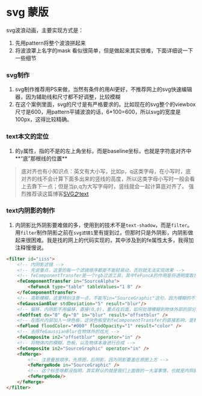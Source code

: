 # svg 蒙版
svg波浪动画，主要实现方式是：
1. 先用pattern将整个波浪拼起来
2. 将波浪罩上名字的mask
看似很简单，但是做起来其实很难，下面详细说一下一些细节

### svg制作
1. svg制作推荐用PS来做，当然有条件的用AI更好，不推荐网上的svg快速编辑器，因为辅助线和尺寸都不好调整，比较模糊
2. 在这个案例里面，svg的尺寸是有严格要求的。比如现在的svg整个的viewbox尺寸是600，用pattern平铺波浪的话，6*100=600，所以svg的宽度是100px，这得比较精确。

### text本文的定位
1. <text>的`y`属性，指的不是<text>的左上角坐标，而是baseline坐标，也就是字符底对齐中**“底”那根线的位置**
> 底对齐也有小知识点：英文有大小写，比如p，q这类字母，在小写时，底对齐的线不会计算下面多出来的竖线的高度，所以这类字母小写时一般会看上去靠下一点；但是当p,q为大写字母时，竖线就会一起计算底对齐了。
> 强烈推荐读这篇博客[SVG之text](https://segmentfault.com/a/1190000009293590)

### text内阴影的制作
1. 内阴影比外阴影要难做的多，使用到的技术不是`text-shadow`，而是`filter`。用`filter`制作阴影之前在`svg滤镜1`里有提到过，但那时只是外阴影，内阴影做起来很困难。我是找的网上的代码实现的，其中涉及到的fe属性太多，我得加注释慢慢说。
```html
<filter id="iiss">
	<!-- 内阴影滤镜 -->
	<!-- 先说重点，这里的每一个滤镜顺序都是不能轻易动，否则就无法实现效果 -->
	<!-- feComponentTransfer是一个rgb过滤工具，其中feFuncA的作用是将透明度取反 -->
	<feComponentTransfer in="SourceAlpha">
		<feFuncA type="table" tableValues="1 0" />
	</feComponentTransfer>
	<!-- 高斯模糊，这里特别注意一点，不能写in="SourceGraphic"这句，因为模糊的不是原始素材，而是经过一次feComponentTransfer的内容，以下滤镜也是如此 -->
	<feGaussianBlur stdDeviation="5" result="blur"/>
	<!-- 偏移，内阴影不用偏移，直接(0,0)，重点在后面，如何处理模糊到物体外部的部分，以及加深内部的阴影 -->
	<feOffset dx="0" dy="0" in="blur" result="offsetblur" />
	<!-- 在图片内部加入一块色板，这块色板受到feComponentTransfer的直接影响，是制作内阴影的核心，如果想看这块色板，可以把feComponentTransfer整个注释掉就能看到 -->
	<feFlood floodColor="#000" floodOpacity="1" result="color" />
	<!-- 去除feGaussianBlur在物体外的炫光 -->
	<feComposite in2="offsetblur" operator="in" />
	<!-- 将物体内的模糊，色板，以及物体本身进行合成 -->
	<feComposite in2="SourceGraphic" operator="in" />
	<feMerge>
		<!-- 注意叠放顺序，先原图，后阴影，因为阴影要盖在原图上方 -->
		<feMergeNode in="SourceGraphic" />
		<!-- 这个标签啥都没指明，其实默认的就是我们上面做的一大溜事情，也就是内阴影 -->
		<feMergeNode/>
	</feMerge>
</filter>
```